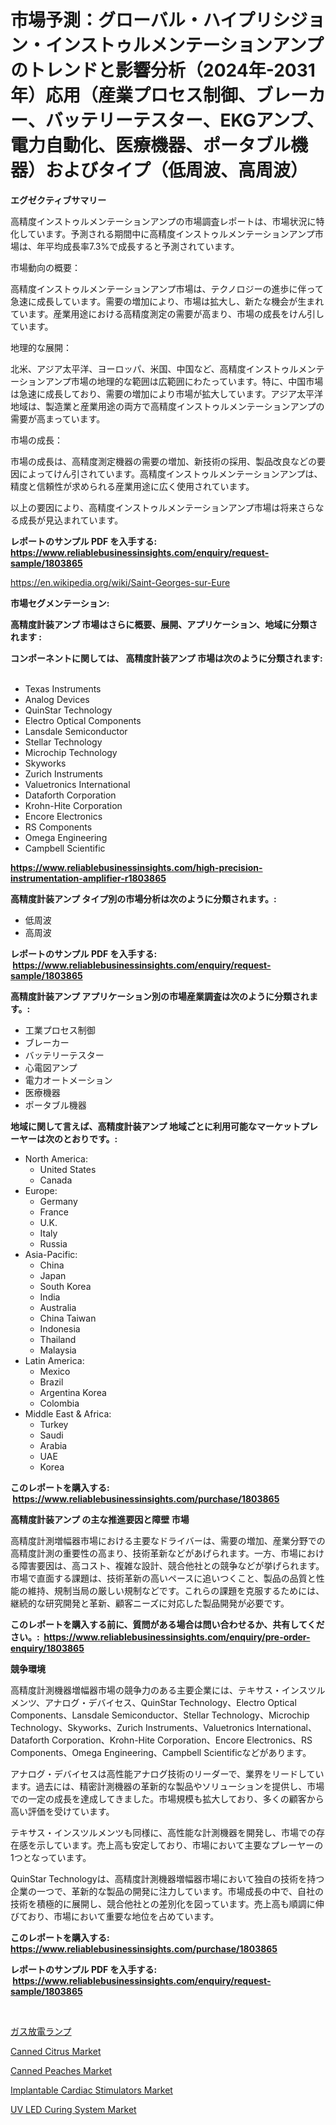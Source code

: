 <p><h1>市場予測：グローバル・ハイプリシジョン・インストゥルメンテーションアンプのトレンドと影響分析（2024年-2031年）応用（産業プロセス制御、ブレーカー、バッテリーテスター、EKGアンプ、電力自動化、医療機器、ポータブル機器）およびタイプ（低周波、高周波）</h1></p><p><strong>エグゼクティブサマリー</strong></p>
<p><p>高精度インストゥルメンテーションアンプの市場調査レポートは、市場状況に特化しています。予測される期間中に高精度インストゥルメンテーションアンプ市場は、年平均成長率7.3%で成長すると予測されています。</p><p>市場動向の概要：</p><p>高精度インストゥルメンテーションアンプ市場は、テクノロジーの進歩に伴って急速に成長しています。需要の増加により、市場は拡大し、新たな機会が生まれています。産業用途における高精度測定の需要が高まり、市場の成長をけん引しています。</p><p>地理的な展開：</p><p>北米、アジア太平洋、ヨーロッパ、米国、中国など、高精度インストゥルメンテーションアンプ市場の地理的な範囲は広範囲にわたっています。特に、中国市場は急速に成長しており、需要の増加により市場が拡大しています。アジア太平洋地域は、製造業と産業用途の両方で高精度インストゥルメンテーションアンプの需要が高まっています。</p><p>市場の成長：</p><p>市場の成長は、高精度測定機器の需要の増加、新技術の採用、製品改良などの要因によってけん引されています。高精度インストゥルメンテーションアンプは、精度と信頼性が求められる産業用途に広く使用されています。</p><p>以上の要因により、高精度インストゥルメンテーションアンプ市場は将来さらなる成長が見込まれています。</p></p>
<p><strong>レポートのサンプル PDF を入手する: <a href="https://www.reliablebusinessinsights.com/enquiry/request-sample/1803865">https://www.reliablebusinessinsights.com/enquiry/request-sample/1803865</a></strong></p>
<p><a href="https://en.wikipedia.org/wiki/Saint-Georges-sur-Eure">https://en.wikipedia.org/wiki/Saint-Georges-sur-Eure</a></p>
<p><strong>市場セグメンテーション:</strong></p>
<p><strong> 高精度計装アンプ 市場はさらに概要、展開、アプリケーション、地域に分類されます :</strong></p>
<p><strong>コンポーネントに関しては、 高精度計装アンプ 市場は次のように分類されます: &nbsp;</strong></p>
<p><ul><li>Texas Instruments</li><li>Analog Devices</li><li>QuinStar Technology</li><li>Electro Optical Components</li><li>Lansdale Semiconductor</li><li>Stellar Technology</li><li>Microchip Technology</li><li>Skyworks</li><li>Zurich Instruments</li><li>Valuetronics International</li><li>Dataforth Corporation</li><li>Krohn-Hite Corporation</li><li>Encore Electronics</li><li>RS Components</li><li>Omega Engineering</li><li>Campbell Scientific</li></ul></p>
<p><strong><a href="https://www.reliablebusinessinsights.com/high-precision-instrumentation-amplifier-r1803865">https://www.reliablebusinessinsights.com/high-precision-instrumentation-amplifier-r1803865</a></strong></p>
<p><strong> 高精度計装アンプ タイプ別の市場分析は次のように分類されます。:</strong></p>
<p><ul><li>低周波</li><li>高周波</li></ul></p>
<p><strong>レポートのサンプル PDF を入手する: &nbsp;<a href="https://www.reliablebusinessinsights.com/enquiry/request-sample/1803865">https://www.reliablebusinessinsights.com/enquiry/request-sample/1803865</a></strong></p>
<p><strong> 高精度計装アンプ アプリケーション別の市場産業調査は次のように分類されます。:</strong></p>
<p><ul><li>工業プロセス制御</li><li>ブレーカー</li><li>バッテリーテスター</li><li>心電図アンプ</li><li>電力オートメーション</li><li>医療機器</li><li>ポータブル機器</li></ul></p>
<p><strong>地域に関して言えば、高精度計装アンプ 地域ごとに利用可能なマーケットプレーヤーは次のとおりです。:</strong></p>
<p><ul>
    <li>
        North America:
        <ul>
            <li>United States</li>
            <li>Canada</li>
        </ul>
    </li>
    <li>
        Europe:
        <ul>
            <li>Germany</li>
            <li>France</li>
            <li>U.K.</li>
            <li>Italy</li>
            <li>Russia</li>
        </ul>
    </li>
    <li>
        Asia-Pacific:
        <ul>
            <li>China</li>
            <li>Japan</li>
            <li>South Korea</li>
            <li>India</li>
            <li>Australia</li>
            <li>China Taiwan</li>
            <li>Indonesia</li>
            <li>Thailand</li>
            <li>Malaysia</li>
        </ul>
    </li>
    <li>
        Latin America:
        <ul>
            <li>Mexico</li>
            <li>Brazil</li>
            <li>Argentina Korea</li>
            <li>Colombia</li>
        </ul>
    </li>
    <li>
        Middle East & Africa:
        <ul>
            <li>Turkey</li>
            <li>Saudi</li>
            <li>Arabia</li>
            <li>UAE</li>
            <li>Korea</li>
        </ul>
    </li>
    </ul></p>
<p><strong>このレポートを購入する: &nbsp;<a href="https://www.reliablebusinessinsights.com/purchase/1803865">https://www.reliablebusinessinsights.com/purchase/1803865</a></strong></p>
<p><strong>高精度計装アンプ の主な推進要因と障壁 市場</strong></p>
<p><p>高精度計測増幅器市場における主要なドライバーは、需要の増加、産業分野での高精度計測の重要性の高まり、技術革新などがあげられます。一方、市場における障害要因は、高コスト、複雑な設計、競合他社との競争などが挙げられます。市場で直面する課題は、技術革新の高いペースに追いつくこと、製品の品質と性能の維持、規制当局の厳しい規制などです。これらの課題を克服するためには、継続的な研究開発と革新、顧客ニーズに対応した製品開発が必要です。</p></p>
<p><strong>このレポートを購入する前に、質問がある場合は問い合わせるか、共有してください。:&nbsp; <a href="https://www.reliablebusinessinsights.com/enquiry/pre-order-enquiry/1803865">https://www.reliablebusinessinsights.com/enquiry/pre-order-enquiry/1803865</a></strong></p>
<p><strong>競争環境</strong></p>
<p><p>高精度計測機器増幅器市場の競争力のある主要企業には、テキサス・インスツルメンツ、アナログ・デバイセス、QuinStar Technology、Electro Optical Components、Lansdale Semiconductor、Stellar Technology、Microchip Technology、Skyworks、Zurich Instruments、Valuetronics International、Dataforth Corporation、Krohn-Hite Corporation、Encore Electronics、RS Components、Omega Engineering、Campbell Scientificなどがあります。</p><p>アナログ・デバイセスは高性能アナログ技術のリーダーで、業界をリードしています。過去には、精密計測機器の革新的な製品やソリューションを提供し、市場での一定の成長を達成してきました。市場規模も拡大しており、多くの顧客から高い評価を受けています。</p><p>テキサス・インスツルメンツも同様に、高性能な計測機器を開発し、市場での存在感を示しています。売上高も安定しており、市場において主要なプレーヤーの1つとなっています。</p><p>QuinStar Technologyは、高精度計測機器増幅器市場において独自の技術を持つ企業の一つで、革新的な製品の開発に注力しています。市場成長の中で、自社の技術を積極的に展開し、競合他社との差別化を図っています。売上高も順調に伸びており、市場において重要な地位を占めています。</p></p>
<p><strong>このレポートを購入する: &nbsp; <a href="https://www.reliablebusinessinsights.com/purchase/1803865">https://www.reliablebusinessinsights.com/purchase/1803865</a></strong></p>
<p><strong>レポートのサンプル PDF を入手する: &nbsp;<a href="https://www.reliablebusinessinsights.com/enquiry/request-sample/1803865">https://www.reliablebusinessinsights.com/enquiry/request-sample/1803865</a></strong><strong></strong></p>
<p>&nbsp;</p>
<p><p><a href="https://medium.com/@rodhoppe07/%E3%82%AC%E3%82%B9%E6%94%BE%E9%9B%BB%E3%83%A9%E3%83%B3%E3%83%97%E5%B8%82%E5%A0%B4-%E3%82%B0%E3%83%AD%E3%83%BC%E3%83%90%E3%83%AB%E5%B8%82%E5%A0%B4%E3%81%AE%E6%B4%9E%E5%AF%9F%E3%81%A8%E5%A3%B2%E3%82%8A%E4%B8%8A%E3%81%92%E3%83%88%E3%83%AC%E3%83%B3%E3%83%892024%E5%B9%B4%E3%81%8B%E3%82%892031%E5%B9%B4%E3%81%BE%E3%81%A7-081d4d11d8ce">ガス放電ランプ</a></p><p><a href="https://github.com/prosalinda88/Market-Research-Report-List-5/blob/main/canned-citrus-market.md">Canned Citrus Market</a></p><p><a href="https://github.com/globismark/Market-Research-Report-List-4/blob/main/canned-peaches-market.md">Canned Peaches Market</a></p><p><a href="https://issuu.com/reportprime-2/docs/implantable-cardiac-stimulators-market-size-2030.p">Implantable Cardiac Stimulators Market</a></p><p><a href="https://medium.com/@darrensipes2023/strategic-insights-into-global-uv-led-curing-system-market-trends-2024-2031-covered-in-167-772329c11b71">UV LED Curing System Market</a></p></p>